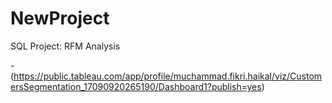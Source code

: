 # NewProject
SQL Project: RFM Analysis

[Tableau Dashboard]: 
    - (https://public.tableau.com/app/profile/muchammad.fikri.haikal/viz/CustomersSegmentation2/Dashboard2?publish=yes)
    - (https://public.tableau.com/app/profile/muchammad.fikri.haikal/viz/CustomersSegmentation_17090920265190/Dashboard1?publish=yes)

